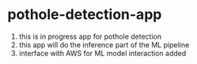 # pothole-detection-app

1. this is in progress app for pothole detection
2. this app will do the inference part of the ML pipeline
3. interface with AWS for ML model interaction added
